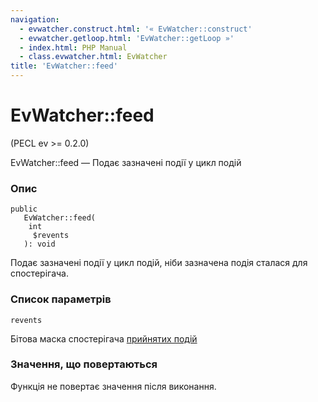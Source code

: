 ```yaml
---
navigation:
  - evwatcher.construct.html: '« EvWatcher::construct'
  - evwatcher.getloop.html: 'EvWatcher::getLoop »'
  - index.html: PHP Manual
  - class.evwatcher.html: EvWatcher
title: 'EvWatcher::feed'
---
```

# EvWatcher::feed

(PECL ev >= 0.2.0)

EvWatcher::feed — Подає зазначені події у цикл подій

### Опис

```methodsynopsis
public
   EvWatcher::feed(
    int
     $revents
   ): void
```

Подає зазначені події у цикл подій, ніби зазначена подія сталася для спостерігача.

### Список параметрів

`revents`

Бітова маска спостерігача [прийнятих подій](class.ev.html#ev.constants.watcher-revents)

### Значення, що повертаються

Функція не повертає значення після виконання.
